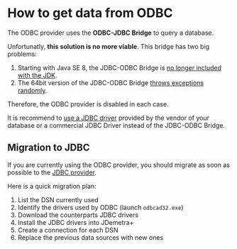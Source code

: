 # How to get data from ODBC

The ODBC provider uses the **ODBC-JDBC Bridge** to query a database.

Unfortunatly, **this solution is no more viable**. This bridge has two big problems:

1. Starting with Java SE 8, the JDBC-ODBC Bridge is [no longer included with the JDK](http://docs.oracle.com/javase/7/docs/technotes/guides/jdbc/bridge.html).  
2. The 64bit version of the JDBC-ODBC Bridge [throws exceptions randomly](https://bugs.openjdk.java.net/browse/JDK-8038751).  

Therefore, the ODBC provider is disabled in each case.

It is recommend to [use a JDBC driver](How%20to%20get%20data%20from%20JDBC.md) provided by the vendor of your database or a commercial JDBC Driver instead of the JDBC-ODBC Bridge.

## Migration to JDBC

If you are currently using the ODBC provider, you should migrate as soon as possible to the [JDBC provider](How%20to%20get%20data%20from%20JDBC.md).

Here is a quick migration plan:

1. List the DSN currently used
2. Identify the drivers used by ODBC (launch `odbcad32.exe`)
3. Download the counterparts JDBC drivers
5. Install the JDBC drivers into JDemetra+
6. Create a connection for each DSN
7. Replace the previous data sources with new ones

